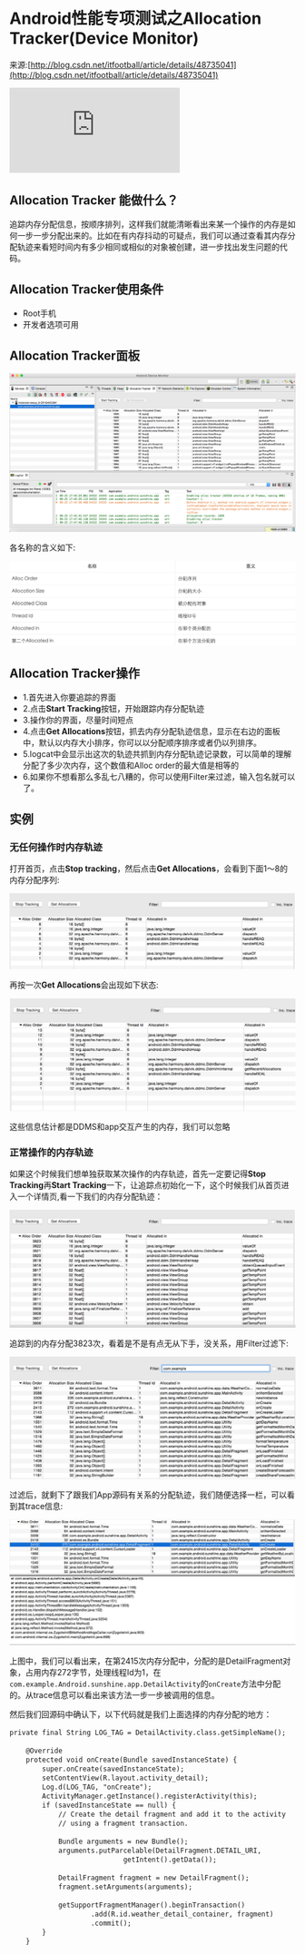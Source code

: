 # Android性能专项测试之Allocation Tracker(Device Monitor)

来源:[http://blog.csdn.net/itfootball/article/details/48735041](http://blog.csdn.net/itfootball/article/details/48735041)

![Allocation Tracker Walkthrough](https://developer.android.com/intl/zh-cn/tools/performance/allocation-tracker/index.html)

## Allocation Tracker 能做什么？

追踪内存分配信息，按顺序排列，这样我们就能清晰看出来某一个操作的内存是如何一步一步分配出来的。比如在有内存抖动的可疑点，我们可以通过查看其内存分配轨迹来看短时间内有多少相同或相似的对象被创建，进一步找出发生问题的代码。

## Allocation Tracker使用条件

* Root手机
* 开发者选项可用

## Allocation Tracker面板

![](9/1.png)

各名称的含义如下:

![](9/2.png)

## Allocation Tracker操作

* 1.首先进入你要追踪的界面 
* 2.点击**Start Tracking**按钮，开始跟踪内存分配轨迹 
* 3.操作你的界面，尽量时间短点 
* 4.点击**Get Allocations**按钮，抓去内存分配轨迹信息，显示在右边的面板中，默认以内存大小排序，你可以以分配顺序排序或者仍以列排序。 
* 5.logcat中会显示出这次的轨迹共抓到内存分配轨迹记录数，可以简单的理解分配了多少次内存，这个数值和Alloc order的最大值是相等的 
* 6.如果你不想看那么多乱七八糟的，你可以使用Filter来过滤，输入包名就可以了。

## 实例

### 无任何操作时内存轨迹

打开首页，点击**Stop tracking**，然后点击**Get Allocations**，会看到下面1～8的内存分配序列: 

![](9/3.png)

再按一次**Get Allocations**会出现如下状态: 

![](9/4.png)

这些信息估计都是DDMS和app交互产生的内存，我们可以忽略

### 正常操作的内存轨迹

如果这个时候我们想单独获取某次操作的内存轨迹，首先一定要记得**Stop Tracking**再**Start Tracking**一下，让追踪点初始化一下，这个时候我们从首页进入一个详情页,看一下我们的内存分配轨迹： 

![](9/5.png)

追踪到的内存分配3823次，看着是不是有点无从下手，没关系，用Filter过滤下:

![](9/6.png)

过滤后，就剩下了跟我们App源码有关系的分配轨迹，我们随便选择一栏，可以看到其trace信息:

![](9/7.png)

上图中，我们可以看出来，在第2415次内存分配中，分配的是DetailFragment对象，占用内存272字节，处理线程Id为1，在`com.example.Android.sunshine.app.DetailActivity`的`onCreate`方法中分配的。从trace信息可以看出来该方法一步一步被调用的信息。

然后我们回源码中确认下，以下代码就是我们上面选择的内存分配的地方：

```
private final String LOG_TAG = DetailActivity.class.getSimpleName();

    @Override
    protected void onCreate(Bundle savedInstanceState) {
        super.onCreate(savedInstanceState);
        setContentView(R.layout.activity_detail);
        Log.d(LOG_TAG, "onCreate");
        ActivityManager.getInstance().registerActivity(this);
        if (savedInstanceState == null) {
            // Create the detail fragment and add it to the activity
            // using a fragment transaction.

            Bundle arguments = new Bundle();
            arguments.putParcelable(DetailFragment.DETAIL_URI, 
            				getIntent().getData());

            DetailFragment fragment = new DetailFragment();
            fragment.setArguments(arguments);

            getSupportFragmentManager().beginTransaction()
                    .add(R.id.weather_detail_container, fragment)
                    .commit();
        }
    }
```